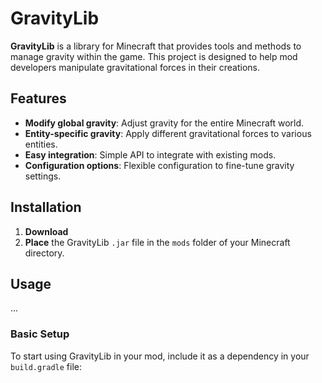 # GravityLib

**GravityLib** is a library for Minecraft that provides tools and methods to manage gravity within the game. This project is designed to help mod developers manipulate gravitational forces in their creations.

## Features

- **Modify global gravity**: Adjust gravity for the entire Minecraft world.
- **Entity-specific gravity**: Apply different gravitational forces to various entities.
- **Easy integration**: Simple API to integrate with existing mods.
- **Configuration options**: Flexible configuration to fine-tune gravity settings.

## Installation

1. **Download**
2. **Place** the GravityLib `.jar` file in the `mods` folder of your Minecraft directory.

## Usage

...

### Basic Setup

To start using GravityLib in your mod, include it as a dependency in your `build.gradle` file:

```gradle


```
